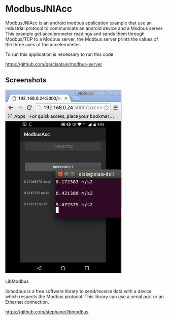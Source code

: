 ModbusJNIAcc
=========
ModbusJNIAcc is an android modbus application example that use an industrial protocol to communicate an android device and a Modbus server.
This example get accelerometer readings and sends them through Modbus/TCP to a Modbus server, the Modbus server prints the values of the three axes of the accelerometer.

To run this application is necessary to run this code

https://github.com/garciaolais/modbus-server
 
Screenshots
-----------
![screenshot](screen.png)


LibModbus

ibmodbus is a free software library to send/receive data with a device which respects the Modbus protocol. This library can use a serial port or an Ethernet connection.

https://github.com/stephane/libmodbus
